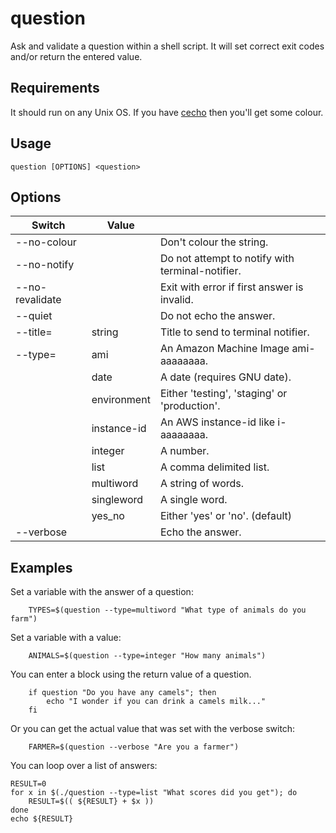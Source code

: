 # question

Ask and validate a question within a shell script. It will set correct exit
codes and/or return the entered value.

## Requirements
It should run on any Unix OS. If you have
[cecho](http://github.com:jonhiggs/cecho.git) then you'll get some colour.

## Usage
`question [OPTIONS] <question>`

## Options


| Switch          | Value            |                                                     |
| --------------- | ---------------- | --------------------------------------------------- |
| --no-colour     |                  | Don't colour the string.
| --no-notify     |                  | Do not attempt to notify with terminal-notifier.
| --no-revalidate |                  | Exit with error if first answer is invalid.
| --quiet         |                  | Do not echo the answer.
| --title=        | string           | Title to send to terminal notifier.
| --type=         | ami              | An Amazon Machine Image ami-aaaaaaaa.
|                 | date             | A date (requires GNU date).
|                 | environment      | Either 'testing', 'staging' or 'production'.
|                 | instance-id      | An AWS instance-id like i-aaaaaaaa.
|                 | integer          | A number.
|                 | list             | A comma delimited list.
|                 | multiword        | A string of words.
|                 | singleword       | A single word.
|                 | yes_no           | Either 'yes' or 'no'. (default)
| --verbose       |                  | Echo the answer.


## Examples

Set a variable with the answer of a question:

        TYPES=$(question --type=multiword "What type of animals do you farm")

Set a variable with a value:

        ANIMALS=$(question --type=integer "How many animals")

You can enter a block using the return value of a question.

        if question "Do you have any camels"; then
            echo "I wonder if you can drink a camels milk..."
        fi

Or you can get the actual value that was set with the verbose switch:

        FARMER=$(question --verbose "Are you a farmer")

You can loop over a list of answers:

    RESULT=0
    for x in $(./question --type=list "What scores did you get"); do
        RESULT=$(( ${RESULT} + $x ))
    done
    echo ${RESULT}
